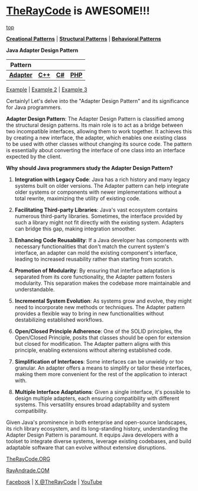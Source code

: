 # [TheRayCode](../../../README.md) is AWESOME!!!

[top](../README.md)

**[Creational Patterns](../../Creational/README.md)** | **[Structural Patterns](..//README.md)** | **[Behavioral Patterns](../../Behavioral/README.md)**

**Java Adapter Design Pattern**

|Pattern|   |   |   |
|---|---|---|---|
| [**Adapter**](README.md) | [**C++**](../../../CPP/Structural/Adapter/README.md) | [**C#**](../../../Csharp/Structural/Adapter/README.md) | [**PHP**](../../../PHP/Structural/Adapter/README.md) |

[Example](example/README.md) | [Example 2](example2/README.md) | [Example 3](example3/README.md)

Certainly! Let's delve into the "Adapter Design Pattern" and its significance for Java programmers.

**Adapter Design Pattern**:
The Adapter Design Pattern is classified among the structural design patterns. Its main role is to act as a bridge between two incompatible interfaces, allowing them to work together. It achieves this by creating a new interface, the adapter, which enables one existing class to be used with other classes without changing its source code. The pattern is essentially about converting the interface of one class into an interface expected by the client.

**Why should Java programmers study the Adapter Design Pattern?**

1. **Integration with Legacy Code**: Java has a rich history and many legacy systems built on older versions. The Adapter pattern can help integrate older systems or components with newer implementations without a total rewrite, maximizing the utility of existing code.

2. **Facilitating Third-party Libraries**: Java's vast ecosystem contains numerous third-party libraries. Sometimes, the interface provided by such a library might not fit directly with the existing system. Adapters can bridge this gap, making integration smoother.

3. **Enhancing Code Reusability**: If a Java developer has components with necessary functionalities that don't match the current system's interface, an adapter can mold the existing component's interface, leading to increased reusability rather than starting from scratch.

4. **Promotion of Modularity**: By ensuring that interface adaptation is separated from its core functionality, the Adapter pattern fosters modularity. This separation makes the codebase more maintainable and understandable.

5. **Incremental System Evolution**: As systems grow and evolve, they might need to incorporate new methods or techniques. The Adapter pattern provides a flexible way to bring in new functionalities without destabilizing established workflows.

6. **Open/Closed Principle Adherence**: One of the SOLID principles, the Open/Closed Principle, posits that classes should be open for extension but closed for modification. The Adapter pattern aligns with this principle, enabling extensions without altering established code.

7. **Simplification of Interfaces**: Some interfaces can be unwieldy or too granular. An adapter offers a means to simplify or tailor these interfaces, making them more convenient for the rest of the application to interact with.

8. **Multiple Interface Adaptations**: Given a single interface, it's possible to design multiple adapters, each ensuring compatibility with different systems. This versatility ensures broad adaptability and system compatibility.

Given Java's prominence in both enterprise and open-source landscapes, its rich library ecosystem, and its long-standing history, understanding the Adapter Design Pattern is paramount. It equips Java developers with a toolset to integrate diverse systems, leverage existing codebases, and build adaptable software that can evolve without extensive disruptions.

[TheRayCode.ORG](https://www.TheRayCode.org)

[RayAndrade.COM](https://www.RayAndrade.com)

[Facebook](https://www.facebook.com/TheRayCode/) | [X @TheRayCode](https://www.x.com/TheRayCode/) | [YouTube](https://www.youtube.com/AndradeRay/)
